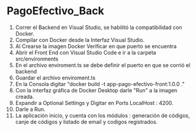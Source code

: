 # PagoEfectivo_Back
1. Correr el Backend en Visual Studio, se habilitó la compatibilidad con Docker.
2. Compilar con Docker desde la Interfaz Visual Studio.
3. Al Crearse la imagen Docker Verificar en que puerto se encuentra
4. Abrir el Front End con Visual Studio Code e ir a la carpeta src/environments
5. En el archivo enviroment.ts se debe definir el puerto en que se corrió el backend
6. Guardar el archivo enviroment.ts
7. En la Consola digitar "docker build -t app-pago-efectivo-front:1.0.0 ."
8. Con la interfaz gráfica de Docker Desktop darle "Run" a la imagen creada.
9. Expandir a Optional Settings y Digitar en Ports LocalHost : 4200.
10. Darle a Run.
11. La aplicación inicio, y cuenta con los módulos : generación de códigos, canje de códigos y listado de email y codigos registrados.
